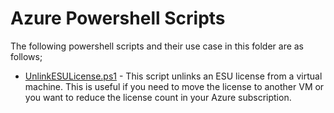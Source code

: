 # Azure Powershell Scripts

The following powershell scripts and their use case in this folder are as follows;

- [UnlinkESULicense.ps1](https://github.com/mattlunzer/powerShell/blob/master/compute/shutdownVmByTag.ps1) - 
This script unlinks an ESU license from a virtual machine. This is useful if you need to move the license to another VM or you want to reduce the license count in your Azure subscription.